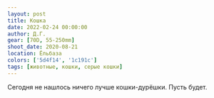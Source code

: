 ```yaml
---
layout: post
title: Кошка
date: 2022-02-24 00:00:00
author: Д.Г.
gear: [70D, 55-250mm]
shoot_date: 2020-08-21
location: Ёльбаза
colors: ['5d4f14', '1c191c']
tags: [животные, кошки, серые кошки]
---
```

Сегодня не нашлось ничего лучше кошки-дурёшки. Пусть будет.
